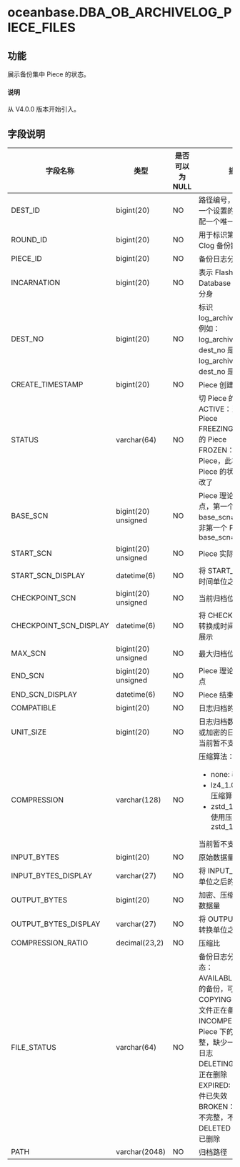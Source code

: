 # oceanbase.DBA_OB_ARCHIVELOG_PIECE_FILES

## 功能

展示备份集中 Piece 的状态。

<main id="notice" type='explain'>
  <h4>说明</h4>
  <p>从 V4.0.0 版本开始引入。</p>
</main>

## 字段说明

| 字段名称 | 类型 | 是否可以为 NULL | 描述 |
| --- | --- | --- | --- |
| DEST_ID | bigint(20) | NO | 路径编号，系统对于每一个设置的路径都会分配一个唯一 ID |
| ROUND_ID | bigint(20) | NO | 用于标识第几轮完整的 Clog 备份数据流 |
| PIECE_ID | bigint(20) | NO | 备份日志分片的 ID |
| INCARNATION | bigint(20) | NO | 表示 Flashback Database 后的第几次分身 |
| DEST_NO | bigint(20) | NO | 标识 log_archive_dest_n，例如：log_archive_dest 的 dest_no 是 0，log_archive_dest_1 的 dest_no 是 1 等 |
| CREATE_TIMESTAMP | bigint(20) | NO | Piece 创建时间 |
| STATUS | varchar(64) | NO | 切 Piece 的状态：<br>ACTIVE：当前活跃的 Piece<br>FREEZING：正在冻结的 Piece<br>FROZEN：已经冻结的 Piece，此状态后，该 Piece 的状态不会再修改了 |
| BASE_SCN | bigint(20) unsigned | NO | Piece 理论上的开始位点，第一个 Piece：base_scn≠start_scn；非第一个 Piece：base_scn=start_scn |
| START_SCN | bigint(20) unsigned | NO | Piece 实际开始位点 |
| START_SCN_DISPLAY | datetime(6) | NO | 将 START_SCN 转换成时间单位之后的展示 |
| CHECKPOINT_SCN | bigint(20) unsigned | NO | 当前归档位点 |
| CHECKPOINT_SCN_DISPLAY | datetime(6) | NO | 将 CHECKPOINT_SCN 转换成时间单位之后的展示 |
| MAX_SCN | bigint(20) unsigned | NO | 最大归档位点 |
| END_SCN | bigint(20) unsigned | NO | Piece 理论上的结束位点 |
| END_SCN_DISPLAY| datetime(6) |NO | Piece 结束时的时间点|
| COMPATIBLE | bigint(20) | NO | 日志归档的兼容版本号 |
| UNIT_SIZE   | bigint(20)   | NO   | 日志归档数据单次压缩或加密的日志块大小，当前暂不支持该字段    |
| COMPRESSION | varchar(128) | NO   | 压缩算法：<ul><li> none: 表示不压缩 </li><li> lz4_1.0：表示使用压缩算法 lz4_1.0 </li><li>zstd_1.3.8：表示使用压缩算法 zstd_1.3.8</li></ul>当前暂不支持该字段    |
| INPUT_BYTES | bigint(20) | NO | 原始数据量 |
| INPUT_BYTES_DISPLAY | varchar(27) | NO | 将 INPUT_BYTES 转换单位之后的展示 |
| OUTPUT_BYTES | bigint(20) | NO | 加密、压缩之后的有效数据量 |
| OUTPUT_BYTES_DISPLAY | varchar(27) | NO | 将 OUTPUT_BYTES 转换单位之后的展示 |
| COMPRESSION_RATIO | decimal(23,2) | NO | 压缩比 |
| FILE_STATUS | varchar(64) | NO | 备份日志分片的文件状态：<br>AVAILABLE：表示有效的备份，可以用于恢复<br>COPYING：表示日志文件正在备份中<br>INCOMPELTE：表示 Piece 下的日志不完整，缺少一些日志流的日志<br>DELETING：日志文件正在删除<br>EXPIRED: 表示备份文件已失效<br>BROKEN：备份的文件不完整，不可使用<br>DELETED：日志文件已删除 |
| PATH | varchar(2048) | NO | 归档路径 |
